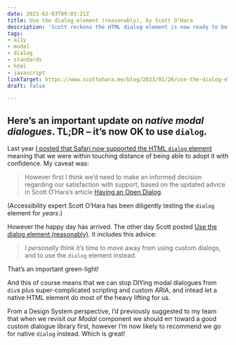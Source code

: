 ```yaml
---
date: 2023-02-03T09:03:21Z
title: Use the dialog element (reasonably), by Scott O’Hara
description: 'Scott reckons the HTML dialog element is now ready to be used with confidence '
tags:
- a11y
- modal
- dialog
- standards
- html
- javascript
linkTarget: https://www.scottohara.me/blog/2023/01/26/use-the-dialog-element.html
draft: false

---
```

Here’s an important update on _native modal dialogues_. TL;DR – it’s now OK to use `dialog`.
---

Last year [I posted that Safari now supported the HTML `dialog` element](https://fuzzylogic.me/posts/refactoring-a-modal-dialogue-in-2022/) meaning that we were within touching distance of being able to adopt it with confidence. My caveat was:

> However first I think we’d need to make an informed decision regarding our satisfaction with support, based on the updated advice in Scott O’Hara’s article [Having an Open Dialog](https://www.scottohara.me/blog/2019/03/05/open-dialog.html).

(Accessibility expert Scott O’Hara has been diligently testing the `dialog` element for _years_.)

However the happy day has arrived. The other day Scott posted [Use the dialog element (reasonably)](https://www.scottohara.me/blog/2023/01/26/use-the-dialog-element.html). It includes this advice:

> I _personally_ think it’s time to move away from using custom dialogs, and to use the `dialog` element instead.

That’s an important green-light!

And this of course means that we can stop DIYing modal dialogues from `div`s plus super-complicated scripting and custom ARIA, and intead let a native HTML element do most of the heavy lifting for us. 

From a Design System perspective, I’d previously suggested to my team that when we revisit our _Modal_ component we should err toward a good custom dialogue library first, however I’m now likely to recommend we go for native `dialog` instead. Which is great!